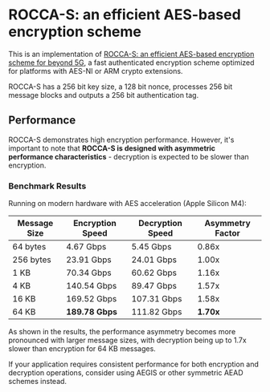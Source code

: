 # ROCCA-S: an efficient AES-based encryption scheme

This is an implementation of [ROCCA-S: an efficient AES-based encryption scheme for beyond 5G](https://datatracker.ietf.org/doc/draft-nakano-rocca-s/), a fast authenticated encryption scheme optimized for platforms with AES-NI or ARM crypto extensions.

ROCCA-S has a 256 bit key size, a 128 bit nonce, processes 256 bit message blocks and outputs a 256 bit authentication tag.

## Performance

ROCCA-S demonstrates high encryption performance. However, it's important to note that **ROCCA-S is designed with asymmetric performance characteristics** - decryption is expected to be slower than encryption.

### Benchmark Results

Running on modern hardware with AES acceleration (Apple Silicon M4):

| Message Size | Encryption Speed | Decryption Speed | Asymmetry Factor |
| ------------ | ---------------- | ---------------- | ---------------- |
| 64 bytes     | 4.67 Gbps        | 5.45 Gbps        | 0.86x            |
| 256 bytes    | 23.91 Gbps       | 24.01 Gbps       | 1.00x            |
| 1 KB         | 70.34 Gbps       | 60.62 Gbps       | 1.16x            |
| 4 KB         | 140.54 Gbps      | 89.47 Gbps       | 1.57x            |
| 16 KB        | 169.52 Gbps      | 107.31 Gbps      | 1.58x            |
| 64 KB        | **189.78 Gbps**  | 111.82 Gbps      | **1.70x**        |

As shown in the results, the performance asymmetry becomes more pronounced with larger message sizes, with decryption being up to 1.7x slower than encryption for 64 KB messages.

If your application requires consistent performance for both encryption and decryption operations, consider using AEGIS or other symmetric AEAD schemes instead.
